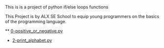 This is is a project of python if/else loops functions

This Project is by ALX SE School to equip young programmers on the basics of the programming language.

** [0-positive_or_negative.py](./0-positive_or_negative.py)

* [2-print_alphabet.py](./2-print_alphabet.py)
